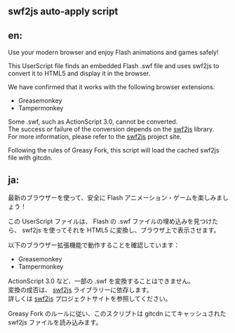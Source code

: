 swf2js auto-apply script
------------------------

## en:

Use your modern browser and enjoy Flash animations and games safely!

This UserScript file finds an embedded Flash .swf file and uses swf2js to convert it to HTML5 and display it in the browser.

We have confirmed that it works with the following browser extensions:

* Greasemonkey
* Tampermonkey

Some .swf, such as ActionScript 3.0, cannot be converted.  
The success or failure of the conversion depends on the [swf2js](https://github.com/swf2js/swf2js) library.  
For more information, please refer to the [swf2js](https://github.com/swf2js/swf2js) project site.

Following the rules of Greasy Fork, this script will load the cached swf2js file with gitcdn.

## ja:

最新のブラウザーを使って、安全に Flash アニメーション・ゲームを楽しみましょう！

この UserScript ファイルは、 Flash の .swf ファイルの埋め込みを見つけたら、 swf2js を使ってそれを HTML5 に変換し、ブラウザ上で表示させます。

以下のブラウザー拡張機能で動作することを確認しています：

* Greasemonkey
* Tampermonkey

ActionScript 3.0 など、一部の .swf を変換することはできません。  
変換の成否は、 [swf2js](https://github.com/swf2js/swf2js) ライブラリーに依存します。  
詳しくは [swf2js](https://github.com/swf2js/swf2js) プロジェクトサイトを参照してください。

Greasy Fork のルールに従い、このスクリプトは gitcdn にてキャッシュされた swf2js ファイルを読み込みます。
